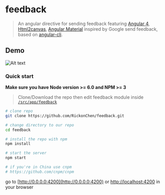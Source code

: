 # feedback

> An angular directive for sending feedback featuring [Angular 4](https://angular.io), [Html2canvas](html2canvas.hertzen.com), [Angular Material](https://material.angular.io) inspired by Google send feedback, based on [angular-cli](https://github.com/angular/angular-cli).

## Demo
![Alt text](/../screenshots/feedback.gif?raw=true "overview")

### Quick start
**Make sure you have Node version >= 6.0 and NPM >= 3**
> Clone/Download the repo then edit feedback module inside [`/src/app/feedback`](/src/app/feedback)

```bash
# clone repo
git clone https://github.com/RickonChen/feedback.git

# change directory to our repo
cd feedback

# install the repo with npm
npm install

# start the server
npm start

# if you're in China use cnpm
# https://github.com/cnpm/cnpm
```
go to [http://0.0.0.0:4200](http://0.0.0.0:4200) or [http://localhost:4200](http://localhost:4200) in your browser
